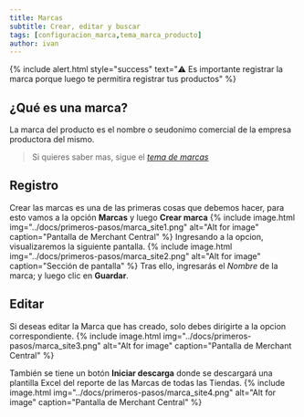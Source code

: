 ```yaml
---
title: Marcas
subtitle: Crear, editar y buscar
tags: [configuracion_marca,tema_marca_producto]
author: ivan
---
```

{% include alert.html style="success" text="⚠️ Es importante registrar la marca porque luego te permitira registrar tus productos" %}

## ¿Qué es una marca?
La marca del producto es el nombre o seudonimo comercial de la empresa productora del mismo.
> Si quieres saber mas, sigue el *[tema de marcas](https://jztechpe.github.io/docshelp/docs/temas/catalogo/marca/)*

## Registro
Crear las marcas es una de las primeras cosas que debemos hacer, para esto vamos a la opción **Marcas** y luego **Crear marca**
{% include image.html img="../docs/primeros-pasos/marca_site1.png" alt="Alt for image" caption="Pantalla de Merchant Central" %}
Ingresando a la opcion, visualizaremos la siguiente pantalla.
{% include image.html img="../docs/primeros-pasos/marca_site2.png" alt="Alt for image" caption="Sección de pantalla" %}
Tras ello, ingresarás el *Nombre* de la marca; y luego clic en **Guardar**.

## Editar
Si deseas editar la Marca que has creado, solo debes dirigirte a la opcion correspondiente.
{% include image.html img="../docs/primeros-pasos/marca_site3.png" alt="Alt for image" caption="Pantalla de Merchant Central" %}

También se tiene un botón **Iniciar descarga** donde se descargará una plantilla Excel del reporte de las Marcas de todas las Tiendas.
{% include image.html img="../docs/primeros-pasos/marca_site4.png" alt="Alt for image" caption="Pantalla de Merchant Central" %}

